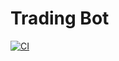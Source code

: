 # Trading Bot

[![CI](https://github.com/IvanOplesnin/Trading-Service/actions/workflows/ci.yml/badge.svg)](https://github.com/IvanOplesnin/Trading-Service/actions/workflows/ci.yml)

